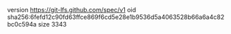 version https://git-lfs.github.com/spec/v1
oid sha256:6fefd12c90fd63ffce869f6cd5e28e1b9536d5a4063528b66a6a4c82bc0c594a
size 3343
